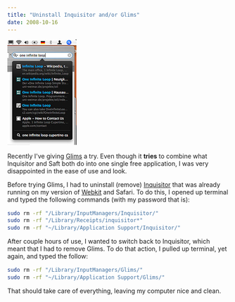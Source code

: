 ```yaml
---
title: "Uninstall Inquisitor and/or Glims"
date: 2008-10-16
---
```


[![1]](http://www.flickr.com/photos/87569910@N00/2530972208/)

Recently I've giving [Glims] a try. Even though it **tries** to combine what Inquisitor and Saft both do into one single free application, I was very disappointed in the ease of use and look.

Before trying Glims, I had to uninstall (remove) [Inquisitor] that was already running on my version of [Webkit] and Safari. To do this, I opened up terminal and typed the following commands (with my password that is):

```bash
sudo rm -rf "/Library/InputManagers/Inquisitor/"
sudo rm -rf "/Library/Receipts/inquisitor*"
sudo rm -rf "~/Library/Application Support/Inquisitor/"
```

After couple hours of use, I wanted to switch back to Inquisitor, which meant that I had to remove Glims. To do that action, I pulled up terminal, yet again, and typed the follow:

```bash
sudo rm -rf "/Library/InputManagers/Glims/"
sudo rm -rf "~/Library/Application Support/Glims/"
```

That should take care of everything, leaving my computer nice and clean.

[1]: ./schoschie.jpg "Schoschie vs. Apple"
[glims]: http://www.machangout.com/
[inquisitor]: http://www.inquisitorx.com/safari/
[webkit]: http://www.webkit.org
